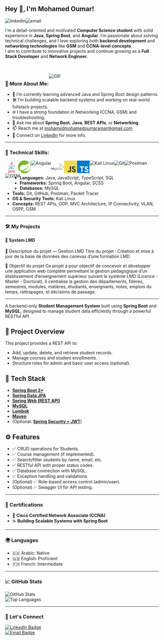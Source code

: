 ## Hey 👋, I'm Mohamed Oumar!

<a href='https://www.linkedin.com/in/mouhamed-oumar/'><img align='left' alt="linkedin" src="https://raw.githubusercontent.com/rahul-jha98/rahul-jha98/561d474902b59c7429ec22bb73e225696c27b202/assets/linkedin.svg" height='18px'/></a>
<a href='mailto:mohamedmohamedoumaramar@gmail.com'><img align='left' alt="email" src="https://img.shields.io/badge/-Email-c14438?style=flat&logo=Gmail&logoColor=white" height='18px'/></a>

<br/>

I'm a detail-oriented and motivated **Computer Science student** with solid experience in **Java**, **Spring Boot**, and **Angular**. I’m passionate about solving technical challenges, and I love exploring both **backend development** and **networking technologies** like **GSM** and **CCNA-level concepts**.  
I aim to contribute to innovative projects and continue growing as a **Full Stack Developer** and **Network Engineer**.

<br/>
<br/>

<img align="right" alt="GIF" src="https://raw.githubusercontent.com/rahul-jha98/rahul-jha98/main/techstack.gif" width="360px"/>

### 🧠 More About Me:

- 🔭 I’m currently learning advanced Java and Spring Boot design patterns.
- 🛠️ I’m building scalable backend systems and working on real-world fullstack projects.
- 🌐 I have a strong foundation in Networking (CCNA, GSM) and troubleshooting.
- 💬 Ask me about **Spring Boot**, **Java**, **REST APIs**, or **Networking**.
- 📫 Reach me at [mohamedmohamedoumaramar@gmail.com](mailto:mohamedmohamedoumaramar@gmail.com)
- 📄 Connect on [LinkedIn](https://www.linkedin.com/in/mouhamed-oumar/) for more info.

---

### 🔨 Technical Skills:

<a href="https://www.java.com" target="_blank"><img align="left" alt="Java" height="42px" src="https://raw.githubusercontent.com/devicons/devicon/master/icons/java/java-original-wordmark.svg"></a>
<a href="https://spring.io/" target="_blank"><img align="left" alt="Spring Boot" height="42px" src="https://raw.githubusercontent.com/devicons/devicon/master/icons/spring/spring-original.svg"></a>
<a href="https://angular.io/" target="_blank"><img align="left" alt="Angular" height="42px" src="https://angular.io/assets/images/logos/angular/angular.svg"></a>
<a href="https://www.mysql.com/" target="_blank"><img align="left" alt="MySQL" height="42px" src="https://raw.githubusercontent.com/devicons/devicon/master/icons/mysql/mysql-original-wordmark.svg"></a>
<a href="https://developer.mozilla.org/en-US/docs/Web/JavaScript" target="_blank"><img align="left" alt="JavaScript" height="42px" src="https://raw.githubusercontent.com/devicons/devicon/master/icons/javascript/javascript-original.svg"></a>
<a href="https://www.typescriptlang.org/" target="_blank"><img align="left" alt="TypeScript" height="42px" src="https://raw.githubusercontent.com/devicons/devicon/master/icons/typescript/typescript-original.svg"></a>

<a href="https://www.kali.org/" target="_blank"><img align="left" alt="Kali Linux" height="42px" src="https://www.kali.org/images/kali-logo.svg"></a>
<a href="https://git-scm.com/" target="_blank"><img align="left" alt="Git" height="42px" src="https://www.vectorlogo.zone/logos/git-scm/git-scm-icon.svg"></a>
<a href="https://postman.com" target="_blank"><img align="left" alt="Postman" height="42px" src="https://www.vectorlogo.zone/logos/getpostman/getpostman-icon.svg"></a>
<a href="https://en.wikipedia.org/wiki/GSM" target="_blank"><img align="left" alt="GSM" height="42px" src="https://cdn-icons-png.flaticon.com/128/3337/3337220.png"></a>

<br/><br/>

- **Languages:** Java, JavaScript, TypeScript, SQL  
- **Frameworks:** Spring Boot, Angular, SCSS  
- **Databases:** MySQL  
- **Tools:** Git, GitHub, Postman, Packet Tracer  
- **OS & Security Tools:** Kali Linux  
- **Concepts:** REST APIs, OOP, MVC Architecture, IP Connectivity, VLAN, OSPF, GSM

---

### 🛠️ My Projects

#### 🛒 System LMD
📘 Description du projet — Gestion LMD Titre du projet : Création et mise à jour de la base de données des canevas d’une formation LMD

🎯 Objectif du projet Ce projet a pour objectif de concevoir et développer une application web complète permettant la gestion pédagogique d’un établissement d’enseignement supérieur suivant le système LMD (Licence - Master - Doctorat). Il centralise la gestion des départements, filières, semestres, modules, matières, étudiants, enseignants, notes, emplois du temps, rattrapages, et décisions de passage.




---
A backend-only **Student Management System** built using **Spring Boot** and **MySQL**, designed to manage student data efficiently through a powerful RESTful API.

## 📌 Project Overview

This project provides a REST API to:
- Add, update, delete, and retrieve student records.
- Manage courses and student enrollments.
- Structure roles for admin and basic user access (optional).
## 🧰 Tech Stack

- [**Spring Boot 3+**](https://spring.io/projects/spring-boot)
- [**Spring Data JPA**](https://spring.io/projects/spring-data-jpa)
- [**Spring Web (REST API)**](https://docs.spring.io/spring-framework/reference/web/webmvc.html)
- [**MySQL**](https://www.mysql.com/)
- [**Lombok**](https://projectlombok.org/)
- [**Maven**](https://maven.apache.org/)
- (Optional: [**Spring Security + JWT**](https://spring.io/projects/spring-security))
## ⚙️ Features

- ✅ CRUD operations for Students.
- ✅ Course management (if implemented).
- ✅ Search/filter students by name, email, etc.
- ✅ RESTful API with proper status codes.
- ✅ Database connection with MySQL.
- ✅ Exception handling and validations.
- (Optional) ✅ Role-based access control (admin/user).
- (Optional) ✅ Swagger UI for API testing.

---
### 📜 Certifications

- 📡 **Cisco Certified Network Associate (CCNA)**
- ☕ **Building Scalable Systems with Spring Boot**

---

### 🌍 Languages

- 🇸🇦 Arabic: Native  
- 🇬🇧 English: Proficient  
- 🇫🇷 French: Intermediate

---

### 📈 GitHub Stats

![GitHub Stats](https://github-readme-stats.vercel.app/api?username=MouhamedOUMAR&show_icons=true&theme=transparent&hide_border=false)  
![Top Languages](https://github-readme-stats.vercel.app/api/top-langs/?username=MouhamedOUMAR&layout=compact&theme=transparent)

---

### 🤝 Let's Connect

[![LinkedIn Badge](https://img.shields.io/badge/-Mohamed%20Oumar-blue?style=flat-square&logo=Linkedin&logoColor=white&link=https://www.linkedin.com/in/mouhamed-oumar/)](https://www.linkedin.com/in/mouhamed-oumar/)  
[![Email Badge](https://img.shields.io/badge/-Email-c14438?style=flat-square&logo=Gmail&logoColor=white&link=mailto:mohamedmohamedoumaramar@gmail.com)](mailto:mohamedmohamedoumaramar@gmail.com)
